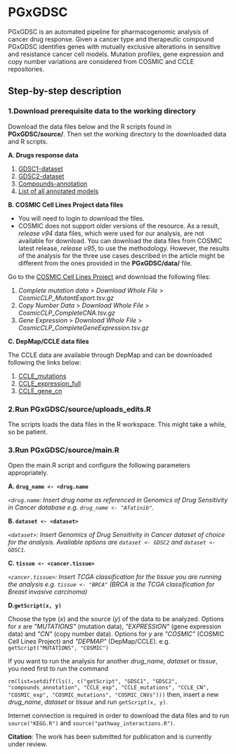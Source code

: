 # PGxGDSC
PGxGDSC is an automated pipeline for pharmacogenomic analysis of cancer drug response. Given a cancer type and therapeutic compound PGxGDSC identifies genes with mutually exclusive alterations in sensitive and resistance cancer cell models. Mutation profiles, gene expression and copy number variations are considered from COSMIC and CCLE repositories.

## Step-by-step description

### 1.Download prerequisite data to the working directory
Download the data files below and the R scripts found in **PGxGDSC/source/**. Then set the working directory to the downloaded data and R scripts.

**A. Drugs response data**
1. [GDSC1-dataset](http://ftp.sanger.ac.uk/pub/project/cancerrxgene/releases/current_release/GDSC1_fitted_dose_response_25Feb20.xlsx)
2. [GDSC2-dataset](http://ftp.sanger.ac.uk/pub/project/cancerrxgene/releases/current_release/GDSC2_fitted_dose_response_25Feb20.xlsx)
3. [Compounds-annotation](http://ftp.sanger.ac.uk/pub/project/cancerrxgene/releases/current_release/screened_compunds_rel_8.2.csv)
4. [List of all annotated models](https://cog.sanger.ac.uk/cmp/download/model_list_20210719.csv)

**B. COSMIC Cell Lines Project data files**
- You will need to login to download the files.
- COSMIC does not support older versions of the resource. As a result, *release v94* data files, which were used for our analysis, are not available for download. You can download the data files from COSMIC latest release, *release v95*, to use the methodology. However, the results of the analysis for the three use cases described in the article might be different from the ones provided in the **PGxGDSC/data/** file.

Go to the [COSMIC Cell Lines Project](https://cancer.sanger.ac.uk/cell_lines/download) and download the following files:
1. *Complete mutation data* > *Download Whole File* > *CosmicCLP_MutantExport.tsv.gz*
2. *Copy Number Data* > *Download Whole File* > *CosmicCLP_CompleteCNA.tsv.gz*
3. *Gene Expression* > *Download Whole File* > *CosmicCLP_CompleteGeneExpression.tsv.gz*

**C. DepMap/CCLE data files**

The CCLE data are available through DepMap and can be downloaded following the links below:
1. [CCLE_mutations](https://ndownloader.figshare.com/files/29125233)
2. [CCLE_expression_full](https://ndownloader.figshare.com/files/29124810)
3. [CCLE_gene_cn](https://ndownloader.figshare.com/files/29125230)

### 2.Run PGxGDSC/source/uploads_edits.R
The scripts loads the data files in the R workspace. This might take a while, so be patient.

### 3.Run PGxGDSC/source/main.R
Open the main.R script and configure the following parameters appropriately.

**A. `drug_name <- <drug.name`**

*`<drug.name`: Insert drug name as referenced in Genomics of Drug Sensitivity in Cancer database e.g. `drug_name <- "Afatinib"`.*

**B. `dataset <- <dataset>`** 

*`<dataset>`: Insert Genomics of Drug Sensitivity in Cancer dataset of choice for the analysis. Available options are `dataset <- GDSC2` and `dataset <- GDSC1`.*

**C. `tissue <- <cancer.tissue>`**

*`<cancer.tissue>`: Insert TCGA classification for the tissue you are running the analysis e.g. `tissue <- "BRCA"` (BRCA is the TCGA classification for Breast invasive carcinoma)*

**D.`getScript(x, y)`** 

Choose the type (*x*) and the source (*y*) of the data to be analyzed. Options for *x* are *"MUTATIONS"* (mutation data), *"EXPRESSION"* (gene expression data) and *"CN"* (copy number data). Options for *y* are *"COSMIC"* (COSMIC Cell Lines Project) and *"DEPMAP"* (DepMap/CCLE). e.g. `getScript("MUTATIONS", "COSMIC")`

If you want to run the analysis for another *drug_name*, *dataset* or *tissue*, you need first to run the command

`rm(list=setdiff(ls(), c("getScript", "GDSC1", "GDSC2", "compounds_annotation", "CCLE_exp", "CCLE_mutations", "CCLE_CN", "COSMIC_exp", "COSMIC_mutations", "COSMIC_CNVs")))`
then, insert a new *drug_name*, *dataset* or *tissue* and run `getScript(x, y)`.

Internet connection is required in order to download the data files and to run `source("KEGG.R")` and `source("pathway_interactions.R")`.

**Citation**: The work has been submitted for publication and is currently under review.




